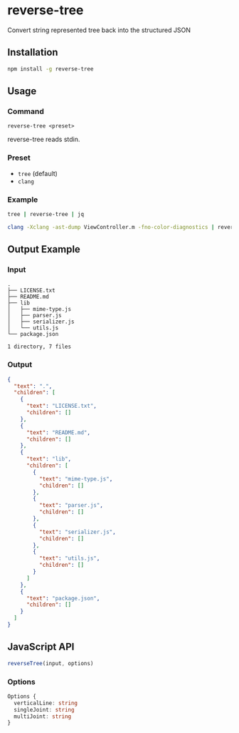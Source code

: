 # reverse-tree

Convert string represented tree back into the structured JSON

## Installation

```bash
npm install -g reverse-tree
```

## Usage

### Command

`reverse-tree <preset>`

reverse-tree reads stdin.

### Preset

- `tree` (default)
- `clang`

### Example

```bash
tree | reverse-tree | jq
```

```bash
clang -Xclang -ast-dump ViewController.m -fno-color-diagnostics | reverse-tree clang | jq
```

## Output Example

### Input

```
.
├── LICENSE.txt
├── README.md
├── lib
│   ├── mime-type.js
│   ├── parser.js
│   ├── serializer.js
│   └── utils.js
└── package.json

1 directory, 7 files
```

### Output

```json
{
  "text": ".",
  "children": [
    {
      "text": "LICENSE.txt",
      "children": []
    },
    {
      "text": "README.md",
      "children": []
    },
    {
      "text": "lib",
      "children": [
        {
          "text": "mime-type.js",
          "children": []
        },
        {
          "text": "parser.js",
          "children": []
        },
        {
          "text": "serializer.js",
          "children": []
        },
        {
          "text": "utils.js",
          "children": []
        }
      ]
    },
    {
      "text": "package.json",
      "children": []
    }
  ]
}
```

## JavaScript API

```js
reverseTree(input, options)
```

### Options

```ts
Options {
  verticalLine: string
  singleJoint: string
  multiJoint: string
}
```
